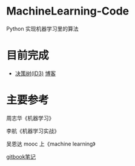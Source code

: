 # MachineLearning-Code
Python 实现机器学习里的算法
# 目前完成
- [决策树(ID3)](https://github.com/MrYxJ/MachineLearning-Code/tree/master/DecisionTree) [博客](https://blog.csdn.net/yexiaohhjk/article/details/83218514)

# 主要参考
周志华《机器学习》

李航《机器学习实战》

吴恩达 mooc 上《machine learning》

[gitbook笔记](https://yoyoyohamapi.gitbooks.io/mit-ml/content/)
